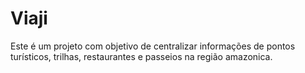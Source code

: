 # Viaji

Este é um projeto com objetivo de centralizar informações de pontos turísticos, trilhas, restaurantes e passeios na região amazonica.